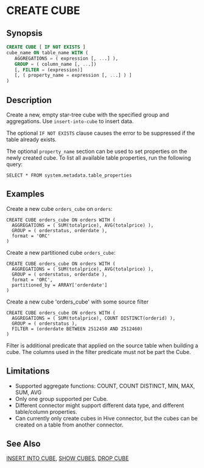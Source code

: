 CREATE CUBE
============

Synopsis
--------

``` sql
CREATE CUBE [ IF NOT EXISTS ]
cube_name ON table_name WITH (
   AGGREGATIONS = ( expression [, ...] ),
   GROUP = ( column_name [, ...])
   [, FILTER = (expression)]
   [, ( property_name = expression [, ...] ) ] 
)
```

Description
-----------

Create a new, empty star-tree cube with the specified group and aggregations. Use `insert-into-cube` to insert data.

The optional `IF NOT EXISTS` clause causes the error to be suppressed if the table already exists.

The optional `property_name` section can be used to set properties on the newly created cube. To list all available table properties, run the following query:

    SELECT * FROM system.metadata.table_properties

Examples
--------

Create a new cube `orders_cube` on `orders`:

    CREATE CUBE orders_cube ON orders WITH (
      AGGREGATIONS = ( SUM(totalprice), AVG(totalprice) ),
      GROUP = ( orderstatus, orderdate ),
      format = 'ORC'
    )

Create a new partitioned cube `orders_cube`:

    CREATE CUBE orders_cube ON orders WITH (
      AGGREGATIONS = ( SUM(totalprice), AVG(totalprice) ),
      GROUP = ( orderstatus, orderdate ),
      format = 'ORC',
      partitioned_by = ARRAY['orderdate']
    )

Create a new cube 'orders_cube' with some source filter

    CREATE CUBE orders_cube ON orders WITH (
      AGGREGATIONS = ( SUM(totalprice), COUNT DISTINCT(orderid) ),
      GROUP = ( orderstatus ),
      FILTER = (orderdate BETWEEN 2512450 AND 2512460)
    )

Filter is additional predicate that applied on the source table when building a cube. The columns used in the filter predicate must not be part the Cube.

Limitations
-----------

- Supported aggregate functions:
      COUNT, COUNT DISTINCT, MIN, MAX, SUM, AVG
- Only one group supported per Cube.  
- Different connector might support different data type, and different table/column properties.
- Can currently only create cubes in Hive connector, but the cubes can be created on a table from another connector. 

See Also
--------
[INSERT INTO CUBE](./insert-cube.md), [SHOW CUBES](./show-cubes.md), [DROP CUBE](./drop-cube.md)
